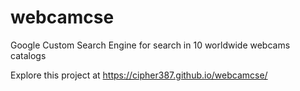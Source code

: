 # webcamcse
Google Custom Search Engine for search in 10 worldwide webcams catalogs

Explore this project at https://cipher387.github.io/webcamcse/
